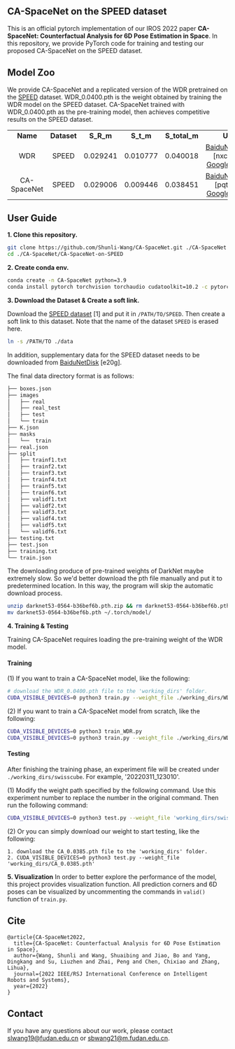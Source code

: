 ## CA-SpaceNet on the SPEED dataset
This is an official pytorch implementation of our IROS 2022 paper **CA-SpaceNet: Counterfactual Analysis for 6D Pose Estimation in Space**. In this repository, we provide PyTorch code for training and testing our proposed CA-SpaceNet on the SPEED dataset.

## Model Zoo
We provide CA-SpaceNet and a replicated version of the WDR pretrained on the [SPEED](https://kelvins.esa.int/satellite-pose-estimation-challenge/data/) dataset. WDR_0.0400.pth is the weight obtained by training the WDR model on the SPEED dataset. CA-SpaceNet trained with WDR_0.0400.pth as the pre-training model, then achieves competitive results on the SPEED dataset.

<table>
    <tr align="center"><td><b>Name</b></td><td><b>Dataset</b></td><td><b>S_R_m</b></td><td><b>S_t_m</b></td><td><b>S_total_m</b></td><td><b>Url</b></td></tr> 
  <tr align="center"><td>WDR</td><td>SPEED</td><td>0.029241</td><td>0.010777</td><td>0.040018</td>
    <td><a href='https://pan.baidu.com/s/1eOK3D6D_tlGFQe6w0sh2fA'>BaiduNetDisk</a> [nxcx] or <a href='https://drive.google.com/file/d/1FXPuPOwyxbxomPo9mmjVIluEtrjjSoh1/view?usp=sharing'>Google Drive</a></td>
  </tr>
   <tr align="center"><td>CA-SpaceNet</td><td>SPEED</td><td>0.029006</td><td>0.009446</td><td>0.038451</td>
    <td><a href='https://pan.baidu.com/s/1JGLieEqzww1T4uinp2EkRA'>BaiduNetDisk</a> [pqtl] or <a href='https://drive.google.com/file/d/1_8OgWWRDsbSz3QDnhlez7mycWQgz5gHo/view?usp=sharing'>Google Drive</a></td>
  </tr>
</table>

## User Guide

**1\. Clone this repository.**
```bash
git clone https://github.com/Shunli-Wang/CA-SpaceNet.git ./CA-SpaceNet
cd ./CA-SpaceNet/CA-SpaceNet-on-SPEED
```

**2\. Create conda env.**
```bash
conda create -n CA-SpaceNet python=3.9
conda install pytorch torchvision torchaudio cudatoolkit=10.2 -c pytorch
```

**3\. Download the Dataset & Create a soft link.**

 Download the [SPEED dataset](https://kelvins.esa.int/satellite-pose-estimation-challenge/data/) [1] and put it in `/PATH/TO/SPEED`. Then create a soft link to this dataset. Note that the name of the dataset `SPEED` is erased here.
```bash
ln -s /PATH/TO ./data
```

In addition, supplementary data for the SPEED dataset needs to be downloaded from <a href='https://pan.baidu.com/s/1i8I_JHqIukb_2v-EtZp5dQ'>BaiduNetDisk</a> [e20g].

The final data directory format is as follows:
```bash
├── boxes.json
├── images
│   ├── real
│   ├── real_test
│   ├── test
│   └── train
├── K.json
├── masks
│   └──  train
├── real.json
├── split
│   ├── trainf1.txt
│   ├── trainf2.txt
│   ├── trainf3.txt
│   ├── trainf4.txt
│   ├── trainf5.txt
│   ├── trainf6.txt
│   ├── validf1.txt
│   ├── validf2.txt
│   ├── validf3.txt
│   ├── validf4.txt
│   ├── validf5.txt
│   └── validf6.txt
├── testing.txt
├── test.json
├── training.txt
└── train.json
```

The downloading produce of pre-trained weights of DarkNet maybe extremely slow. So we'd better download the pth file manually and put it to predetermined location. In this way, the program will skip the automatic download process. 

```bash
unzip darknet53-0564-b36bef6b.pth.zip && rm darknet53-0564-b36bef6b.pth.zip
mv darknet53-0564-b36bef6b.pth ~/.torch/model/
```

**4\. Training & Testing**

Training CA-SpaceNet requires loading the pre-training weight of the WDR model.

#### Training
(1) If you want to train a CA-SpaceNet model, like the following:
```bash
# download the WDR_0.0400.pth file to the 'working_dirs' folder.
CUDA_VISIBLE_DEVICES=0 python3 train.py --weight_file ./working_dirs/WDR_0.0400.pth
```
(2) If you want to train a CA-SpaceNet model from scratch, like the following:
```bash
CUDA_VISIBLE_DEVICES=0 python3 train_WDR.py
CUDA_VISIBLE_DEVICES=0 python3 train.py --weight_file ./working_dirs/WDR.pth # './working_dirs/WDR.pth' is the weight obtained by executing train_WDR.py.
```
#### Testing

After finishing the training phase, an experiment file will be created under `./working_dirs/swisscube`. For example, '20220311_123010'.

(1) Modify the weight path specified by the following command. Use this experiment number to replace the number in the original command. Then run the following command:
```bash
CUDA_VISIBLE_DEVICES=0 python3 test.py --weight_file 'working_dirs/swisscube/20211230_180655/final.pth'
```
(2) Or you can simply download our weight to start testing, like the following:
```
1. download the CA_0.0385.pth file to the 'working_dirs' folder.
2. CUDA_VISIBLE_DEVICES=0 python3 test.py --weight_file 'working_dirs/CA_0.0385.pth'
```

**5\. Visualization**
In order to better explore the performance of the model, this project provides visualization function. All prediction corners and 6D poses can be visualized by uncommenting the commands in `valid()` function of `train.py`.

## Cite
```
@article{CA-SpaceNet2022,
  title={CA-SpaceNet: Counterfactual Analysis for 6D Pose Estimation in Space},
  author={Wang, Shunli and Wang, Shuaibing and Jiao, Bo and Yang, Dingkang and Su, Liuzhen and Zhai, Peng and Chen, Chixiao and Zhang, Lihua},
  journal={2022 IEEE/RSJ International Conference on Intelligent Robots and Systems},
  year={2022}
}
```

## Contact
If you have any questions about our work, please contact slwang19@fudan.edu.cn or sbwang21@m.fudan.edu.cn.
